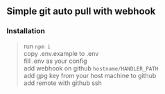 ## Simple git auto pull with webhook

### Installation
> run `npm i`  
> copy .env.example to .env  
> fill .env as your config  
> add webhook on github `hostname/HANDLER_PATH`  
> add gpg key from your host machine to github  
> add remote with github ssh  
